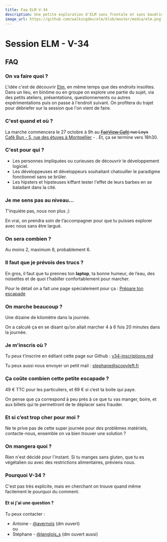 ```yaml
---
title: Faq ELM V-34
description: Une petite exploration d'ELM sans frontale et sans baudrier du côté de Montpellier.
image_url: https://github.com/walkingdev/elm/blob/master/media/elm.png?raw=true
---
```


# Session ELM - V-34

## FAQ

### On va faire quoi ?

L'idée c'est de découvrir [Elm](http://elm-lang.org/), en même temps que des endroits insolites.
Dans un lieu, en binôme ou en groupe on explore une partie du sujet, via des petits ateliers, présentations, questionnements ou autres expérimentations puis on passe à l'endroit suivant.
On profitera du trajet pour débriefer sur la session que l'on vient de faire.

### C'est quand et où ?

La marche commencera le 27 octobre à 9h au ~~[FairView Café](http://www.openstreetmap.org/node/1347108117) rue Loys~~  
[Café Bun - 5, rue des étuves à Montpellier](http://osm.org/go/xVygEvf3l) - .
Et, ça se termine vers 18h30.

### C'est pour qui ?

- Les personnes impliquées ou curieuses de découvrir le développement logiciel.
- Les développeuses et développeurs souhaitant chatouiller le paradigme fonctionnel sans se brûler.
- Les hipsters et hipsteuses kiffant tester l'effet de leurs barbes en se baladant dans la cité.

### Je me sens pas au niveau…

T’inquiète pas, nous non plus ;)

En vrai, on prendra soin de t’accompagner pour que tu puisses explorer avec nous sans être largué.

### On sera combien ?

Au moins 2, maximum 8, probablement 6.

### Il faut que je prévois des trucs ?

En gros, il faut que tu prennes ton **laptop**, ta bonne humeur, de l’eau, des noisettes et de quoi t’habiller confortablement pour marcher.

Pour le détail on a fait une page spécialement pour ça : [Prépare ton escapade](http://walkingdev.fr/#walkingdev/elm/blob/master/ressources/v34-prepare-ton-escapade.md)

### On marche beaucoup ?

Une dizaine de kilomètre dans la journée.

On a calculé ça en se disant qu’on allait marcher 4 à 6 fois 20 minutes dans la journée.

### Je m'inscris où ?

Tu peux t’inscrire en éditant cette page sur Github : [v34-inscriptions.md](https://github.com/walkingdev/elm/edit/master/v34-inscriptions.md)

Tu peux aussi nous envoyer un petit mail : [stephane@scopyleft.fr](mailto:stephane@scopyleft.fr)

### Ça coûte combien cette petite escapade ?

49 € TTC pour les particuliers, et 69 € si c’est ta boite qui paye.

On pense que ça correspond à peu près à ce que tu vas manger, boire, et aux billets qui te permettront de te déplacer sans frauder.

### Et si c’est trop cher pour moi ?

Ne te prive pas de cette super journée pour des problèmes matériels, contacte-nous, ensemble on va bien trouver une solution ? 

### On mangera quoi ?

Rien n'est décidé pour l'instant. Si tu manges sans gluten, que tu es végétalien ou avec des restrictions alimentaires, préviens nous.

### Pourquoi V-34 ?

C'est pas très explicite, mais en cherchant on trouve quand même facilement le pourquoi du comment.

#### Et si j'ai une question ?

Tu peux contacter :  
- Antoine - [@avernois](http://twitter.com/avernois) (dm ouvert)  
ou  
- Stéphane - [@langlois_s](http://twitter.com/langlois_s) (dm ouvert aussi) 
